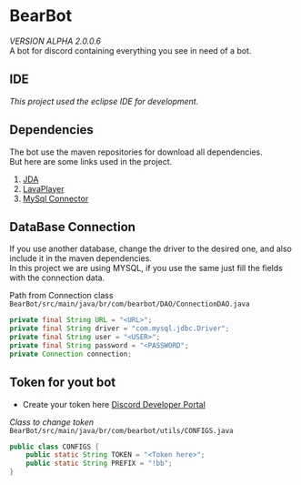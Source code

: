 # BearBot
*VERSION ALPHA 2.0.0.6*<br />
A bot for discord containing everything you see in need of a bot.

## IDE
*This project used the eclipse IDE for development.*

## Dependencies
The bot use the maven repositories for download all dependencies.<br />
But here are some links used in the project.

1. [JDA](https://github.com/DV8FromTheWorld/JDA)
2. [LavaPlayer](https://github.com/sedmelluq/lavaplayer)
3. [MySql Connector](https://mvnrepository.com/artifact/mysql/mysql-connector-java)

## DataBase Connection

If you use another database, change the driver to the desired one, and also include it in the maven dependencies.<br />
In this project we are using MYSQL, if you use the same just fill the fields with the connection data.<br />

Path from Connection class `BearBot/src/main/java/br/com/bearbot/DAO/ConnectionDAO.java`

```java
private final String URL = "<URL>";
private final String driver = "com.mysql.jdbc.Driver";
private final String user = "<USER>";
private final String password = "<PASSWORD";
private Connection connection;
```

## Token for yout bot
* Create your token here [Discord Developer Portal](https://discordapp.com/developers) <br />

*Class to change token*<br /> `BearBot/src/main/java/br/com/bearbot/utils/CONFIGS.java`

```java
public class CONFIGS {
    public static String TOKEN = "<Token here>";
    public static String PREFIX = "!bb";
}
```
